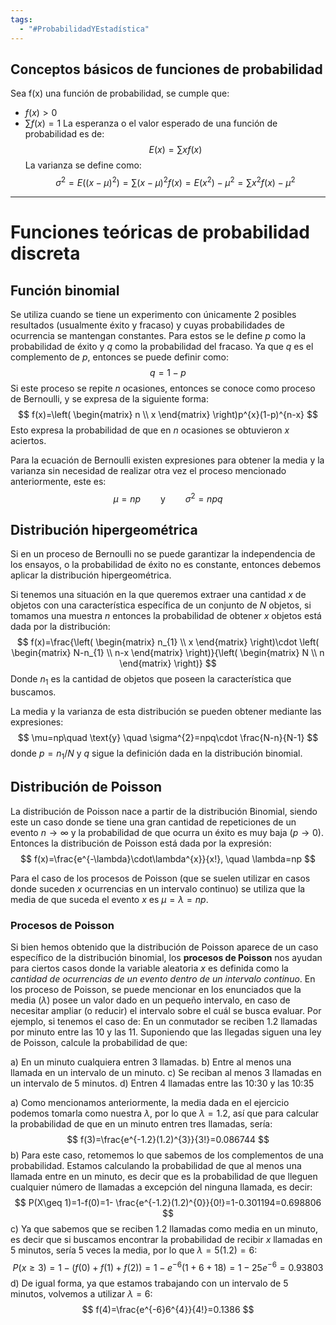 ```yaml
---
tags:
  - "#ProbabilidadYEstadística"
---
```

## Conceptos básicos de funciones de probabilidad

Sea f(x) una función de probabilidad, se cumple que:
- $f(x)>0$
- $\sum f(x)=1$
La esperanza o el valor esperado de una función de probabilidad es de:
$$
E(x)=\sum xf(x)
$$
La varianza se define como:
$$
\sigma^{2}=E((x-\mu)^{2})=\sum(x-\mu)^{2}f(x)=E(x^{2})-\mu^{2}=\sum x^{2}f(x)-\mu^{2}
$$

---

# Funciones teóricas de probabilidad discreta
## Función binomial
Se utiliza cuando se tiene un experimento con únicamente 2 posibles resultados (usualmente éxito y fracaso) y cuyas probabilidades de ocurrencia se mantengan constantes.
Para estos se le define $p$ como la probabilidad de éxito y $q$ como la probabilidad del fracaso. 
Ya que $q$ es el complemento de $p$, entonces se puede definir como:
$$
q=1-p
$$
Si este proceso se repite $n$ ocasiones, entonces se conoce como proceso de Bernoulli, y se expresa de la siguiente forma:
$$
f(x)=\left( \begin{matrix}
n \\
x
\end{matrix} \right)p^{x}(1-p)^{n-x}
$$
Esto expresa la probabilidad de que en $n$ ocasiones se obtuvieron $x$ aciertos.

Para la ecuación de Bernoulli existen expresiones para obtener  la media y la varianza sin necesidad de realizar otra vez el proceso mencionado anteriormente, este es:
$$
\mu=np\qquad \text{y} \qquad \sigma^{2}=npq
$$

## Distribución hipergeométrica

Si en un proceso de Bernoulli no se puede garantizar la independencia de los ensayos, o la probabilidad de éxito no es constante, entonces debemos aplicar la distribución hipergeométrica.

Si tenemos una situación en la que queremos  extraer una cantidad $x$ de objetos con una característica específica de un conjunto de $N$ objetos, si tomamos una muestra $n$ entonces la probabilidad de obtener $x$ objetos está dada por la distribución:
$$
f(x)=\frac{\left( \begin{matrix} n_{1} \\
x \end{matrix} \right)\cdot \left( \begin{matrix} N-n_{1} \\
n-x \end{matrix} \right)}{\left( \begin{matrix} N \\
n \end{matrix} \right)}
$$
Donde $n_{1}$ es la cantidad de objetos que poseen la característica que buscamos.

La media y la varianza de esta distribución se pueden obtener mediante las expresiones:
$$
\mu=np\quad \text{y} \quad \sigma^{2}=npq\cdot \frac{N-n}{N-1}
$$
donde $p=n_{1}/N$ y $q$ sigue la definición dada en la distribución binomial.


## Distribución de Poisson

La distribución de Poisson nace a partir de la distribución Binomial, siendo este un caso donde se tiene una gran cantidad de repeticiones de un evento $n \to \infty$ y la probabilidad de que ocurra  un éxito es muy baja $(p \to 0)$. 
Entonces la distribución de Poisson está dada por la expresión:
$$
f(x)=\frac{e^{-\lambda}\cdot\lambda^{x}}{x!}, \quad \lambda=np
$$


Para el caso de los procesos de Poisson (que se suelen utilizar en casos donde suceden $x$ ocurrencias en un intervalo continuo) se utiliza que la media de que suceda el evento $x$ es $\mu=\lambda =np$.

### Procesos de Poisson

Si bien hemos obtenido que la distribución de Poisson aparece de un caso específico de la distribución binomial, los **procesos de Poisson** nos ayudan para ciertos casos donde la variable aleatoria $x$ es definida como la *cantidad de ocurrencias de un evento dentro de un intervalo continuo*.
En los proceso de Poisson, se puede mencionar en los enunciados que la media ($\lambda$) posee un valor dado en un pequeño intervalo, en caso de necesitar ampliar (o reducir) el intervalo sobre el cuál se busca evaluar.
Por ejemplo, si tenemos el caso de:
En un conmutador se reciben 1.2 llamadas por minuto entre las 10 y las 11. Suponiendo que las llegadas siguen una ley de Poisson, calcule la probabilidad de que:

a) En un minuto cualquiera entren 3 llamadas. 
b) Entre al menos una llamada en un intervalo de un minuto. 
c) Se reciban al menos 3 llamadas en un intervalo de 5 minutos. 
d) Entren 4 llamadas entre las 10:30 y las 10:35

a) 
Como mencionamos anteriormente, la media dada en el ejercicio podemos tomarla como nuestra $\lambda$, por lo que $\lambda=1.2$, así que para calcular la probabilidad de que en un minuto entren tres llamadas, sería:
$$
f(3)=\frac{e^{-1.2}(1.2)^{3}}{3!}=0.086744
$$
b) 
Para este caso, retomemos lo que sabemos de los complementos de una probabilidad. Estamos calculando la probabilidad de que al menos una llamada entre en un minuto, es decir que es la probabilidad de que lleguen cualquier número de llamadas a excepción del ninguna llamada, es decir:
$$
P(X\geq 1)=1-f(0)=1- \frac{e^{-1.2}(1.2)^{0}}{0!}=1-0.301194=0.698806
$$
c) 
Ya que sabemos que se reciben 1.2 llamadas como media en un minuto, es decir que si buscamos encontrar la probabilidad de recibir $x$ llamadas en 5 minutos, sería 5 veces la media, por lo que $\lambda=5(1.2)=6$:
$$
P(x\geq 3)=1-(f(0)+f(1)+f(2))=1- e^{-6}(1+6+18)=1-25e^{-6}=0.93803
$$
d)
De igual forma, ya que estamos trabajando con un intervalo de 5 minutos, volvemos a utilizar $\lambda=6$:
$$
f(4)=\frac{e^{-6}6^{4}}{4!}=0.1386
$$
